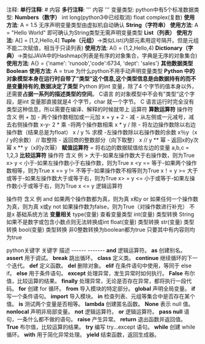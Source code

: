 注释:
	**单行注释**: # 内容
	**多行注释**:   ''' 内容   '''
变量类型:
	python中有5个标准数据类型:
	**Numbers（数字）**
		int
		long(python3中已经取消)
		float
		complex(复数)
		**使用方法**: A = 1.5  无序声明变量类型由虚拟机自动确认
	**String（字符串）**
		**使用方法**: A = "Hello World" 即可确认为String类型无需声明变量类型
	**List（列表）**
		**使用方法:** A[] = [1,2,Hello,4] 
	**Tuple（元组）**->类似List(内部元素用逗号隔开。但是元组不能二次赋值，相当于只读列表)
		**使用方法**: A() = (1,2,Hello,4)
	**Dictionary（字典）**->类似JAVA中的Hashmap(列表是有序的对象集合，字典是无序的对象集合)
		**使用方法**: A{} = {'name': 'runoob','code':6734, 'dept': 'sales'}
	**其他数据类型**
	**Boolean**
		**使用方法**: A = true
为什么python不用手动声明变量类型
	**Python 中的对象模型本身在运行时自带了“类型”这个信息,这个类型信息是由数据持有的而不是变量持有的,数据决定了类型**
	Python 的int 变量，除了4 个字节的值本身以外，还需要**占据一系列的描述类型的空间**。
	C语言 的对象模型中不会有”类型“这个字段，是int 变量那直接就是4 个字节，char 就一个字节。 C 语言运行时完全没有类型这种信息，所以需要在编译、解释的时候就带上
运算符
	**算数运算符**
		操作符	              含义	                            例
		+	  加 - 两个操作数相加或一元加                  	x + y + 2
		-	  减 - 从左侧或一元减号，减去右侧操作数      	 x-y- 2
		*	  乘 -将两个操作数相乘                                    	x * y
		/	  除 - 将左边操作数除以右边操作数（结果总是为float）       	x / y
		%	  求模 -左操作数除以右操作数的余数	       x％y（x / y的余数）
		//	  取整除 - 返回商的整数部分（向下取整）     	x // y
		**	  幂 - 返回x的y次幂	                          x ** y（x的y次幂）
	**赋值运算符**
		=     将右边的数据赋值给左边的变量    a,b,c = 1,2,3
	**比较运算符**
		操作符	含义	例
		> 大于-如果左操作数大于右操作数，则为True	x> y
		<	小于-如果左操作数小于右操作数，则为True	x \<y
		==	等于-如果两个操作数相等，则为True	x == y
		!=	不等于-如果操作数不相等则为True	x！= y
		>=	大于或等于-如果左操作数大于或等于右，则为True	x> = y
		<=	小于或等于-如果左操作数小于或等于右，则为True	x <= y
	逻辑运算符
		
操作符	含义	例
and	如果两个操作数都为真，则为真	x和y
or	如果任何一个操作数为真，则为真	x或y
not	如果操作数为false，则为True（对操作数进行补充）	不是x
基础系统方法
	**变量相关**
	type(变量)  查看变量类型
	int(变量)  类型转换
		String如果不是数字或包含小数点则无法转换成int
	float(变量)  类型转换
	str(变量)   类型转换
	bool(变量)  类型转换
		非0整数转换为boolean都为true
		只要其中有内容则均为true

python关键字
	关键字	描述
	------     -------
	**and**	逻辑运算符。
	**as**	创建别名。
	**assert**	用于调试。
	**break**	跳出循环。
	**class**	定义类。
	**continue**	继续循环的下一个迭代。
	**def**	定义函数。
	**del**	删除对象。
	**elif**	在条件语句中使用，等同于 else if。
	**else**	用于条件语句。
	**except**	处理异常，发生异常时如何执行。
	**False**	布尔值，比较运算的结果。
	**finally**	处理异常，无论是否存在异常，都将执行一段代码。
	**for**	创建 for 循环。
	**from**	导入模块的特定部分。
	**global**	声明全局变量。
	**if**	写一个条件语句。
	**import**	导入模块。
	**in**	检查列表、元组等集合中是否存在某个值。
	**is**	测试两个变量是否相等。
	**lambda**	创建匿名函数。
	**None**	表示 null 值。
	**nonlocal**	声明非局部变量。
	**not**	逻辑运算符。
	**or**	逻辑运算符。
	**pass	null** 语句，一条什么都不做的语句。
	**raise**	产生异常。
	**return**	退出函数并返回值。
	**True**	布尔值，比较运算的结果。
	**try**	编写 try...except 语句。
	**while**	创建 while 循环。
	**with**	用于简化异常处理。
	**yield**	结束函数，返回生成器。







